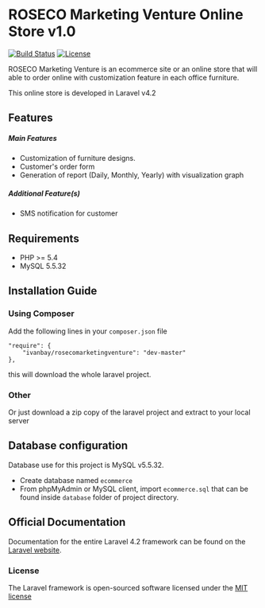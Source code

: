 # ROSECO Marketing Venture Online Store v1.0

[![Build Status](https://travis-ci.org/laravel/framework.svg)](https://travis-ci.org/laravel/framework)
[![License](https://poser.pugx.org/laravel/framework/license.svg)](https://packagist.org/packages/laravel/framework)


ROSECO Marketing Venture is an ecommerce site or an online store that will able to order online with customization feature in each office furniture. 

This online store is developed in Laravel v4.2


## Features

##### Main Features

* Customization of furniture designs.
* Customer's order form 
* Generation of report (Daily, Monthly, Yearly) with visualization graph


##### Additional Feature(s)

* SMS notification for customer


## Requirements

* PHP >= 5.4
* MySQL 5.5.32


## Installation Guide

### Using Composer 

Add the following lines in your `composer.json` file
```
"require": {
    "ivanbay/rosecomarketingventure": "dev-master"
},
```

this will download the whole laravel project.

### Other

Or just download a zip copy of the laravel project and extract to your local server

## Database configuration

Database use for this project is MySQL v5.5.32.

* Create database named ``ecommerce``
* From phpMyAdmin or MySQL client, import ``ecommerce.sql`` that can be found inside ``database`` folder of project directory.

## Official Documentation

Documentation for the entire Laravel 4.2 framework can be found on the [Laravel website](http://laravel.com/docs).


### License

The Laravel framework is open-sourced software licensed under the [MIT license](http://opensource.org/licenses/MIT)

